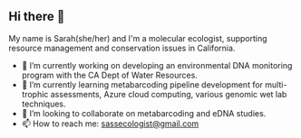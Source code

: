 ## Hi there 👋

My name is Sarah(she/her) and I'm a molecular ecologist, supporting resource management and conservation issues in California.
- 🔭 I’m currently working on developing an environmental DNA monitoring program with the CA Dept of Water Resources.
- 🌱 I’m currently learning metabarcoding pipeline development for multi-trophic assessments, Azure cloud computing, various genomic wet lab techniques.
- 👯 I’m looking to collaborate on metabarcoding and eDNA studies.
- 📫 How to reach me: sassecologist@gmail.com

<!--
**sastinson/sastinson** is a ✨ _special_ ✨ repository because its `README.md` (this file) appears on your GitHub profile.

Here are some ideas to get you started:

- 🔭 I’m currently working on ...
- 🌱 I’m currently learning ...
- 👯 I’m looking to collaborate on ...
- 🤔 I’m looking for help with ...
- 💬 Ask me about ...
- 📫 How to reach me: ...
- 😄 Pronouns: ...
- ⚡ Fun fact: ...
-->
